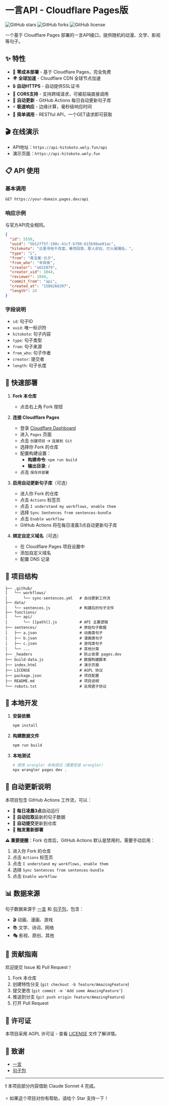 # 一言API - Cloudflare Pages版

![GitHub stars](https://img.shields.io/github/stars/yourusername/hitokoto-api?style=flat-square)
![GitHub forks](https://img.shields.io/github/forks/yourusername/hitokoto-api?style=flat-square)
![GitHub license](https://img.shields.io/github/license/yourusername/hitokoto-api?style=flat-square)

一个基于 Cloudflare Pages 部署的一言API接口，提供随机的动漫、文学、影视等句子。

## ✨ 特性

- 🚀 **零成本部署** - 基于 Cloudflare Pages，完全免费
- 🌍 **全球加速** - Cloudflare CDN 全球节点加速
- 🔒 **自动HTTPS** - 自动提供SSL证书
- 📱 **CORS支持** - 支持跨域请求，可被前端直接调用
- 🤖 **自动更新** - GitHub Actions 每日自动更新句子库
- ⚡ **极速响应** - 边缘计算，毫秒级响应时间
- 🎯 **简单调用** - RESTful API，一个GET请求即可获取

## 🎬 在线演示

- API地址：`https://api-hitokoto.wely.fun/api`
- 演示页面：`https://api-hitokoto.wely.fun`

## 📋 API 使用

### 基本调用
```bash
GET https://your-domain.pages.dev/api
```

### 响应示例
与官方API完全相同。
```json
{
  "id": 5558,
  "uuid": "5b12ff5f-198c-41cf-b700-615b98ae81ac",
  "hitokoto": "众里寻他千百度。蓦然回首，那人却在，灯火阑珊处。",
  "type": "i",
  "from": "青玉案·元夕",
  "from_who": "辛弃疾",
  "creator": "a632079",
  "creator_uid": 1044,
  "reviewer": 1044,
  "commit_from": "api",
  "created_at": "1586266397",
  "length": 24
}
```

### 字段说明
- `id`: 句子ID
- `uuid`: 唯一标识符
- `hitokoto`: 句子内容
- `type`: 句子类型
- `from`: 句子来源
- `from_who`: 句子作者
- `creator`: 提交者
- `length`: 句子长度

## 🚀 快速部署

1. **Fork 本仓库**
   - 点击右上角 Fork 按钮

2. **连接 Cloudflare Pages**
   - 登录 [Cloudflare Dashboard](https://dash.cloudflare.com/)
   - 进入 `Pages` 页面
   - 点击 `创建项目` → `连接到 Git`
   - 选择你 Fork 的仓库
   - 配置构建设置：
     - **构建命令**: `npm run build`
     - **输出目录**: `/`
   - 点击 `保存并部署`

3. **启用自动更新句子库**（可选）
   - 进入你 Fork 的仓库
   - 点击 `Actions` 标签页
   - 点击 `I understand my workflows, enable them`
   - 选择 `Sync Sentences from sentences-bundle`
   - 点击 `Enable workflow`
   - GitHub Actions 将在每日凌晨3点自动更新句子库

4. **绑定自定义域名**（可选）
   - 在 Cloudflare Pages 项目设置中
   - 添加自定义域名
   - 配置 DNS 记录

## 📁 项目结构

```
├── .github/
│   └── workflows/
│       └── sync-sentences.yml   # 自动更新工作流
├── data/
│   └── sentences.js             # 构建后的句子文件
├── functions/
│   └── api/
│       └── [[path]].js          # API 主要逻辑
├── sentences/                   # 原始句子数据
│   ├── a.json                   # 动画类句子
│   ├── b.json                   # 漫画类句子
│   ├── c.json                   # 游戏类句子
│   └── ...                      # 其他分类
├── _headers                     # 防止收录 pages.dev 
├── build-data.js                # 数据构建脚本
├── index.html                   # 演示页面
├── LICENSE                      # AGPL 协议
├── package.json                 # 项目配置
├── README.md                    # 项目说明
└── robots.txt                   # 反爬君子协议
```

## 🔧 本地开发

1. **安装依赖**
   ```bash
   npm install
   ```

2. **构建数据文件**
   ```bash
   npm run build
   ```

3. **本地测试**
   ```bash
   # 使用 wrangler 本地调试（需要安装 wrangler）
   npx wrangler pages dev .
   ```

## 🤖 自动更新说明

本项目包含 GitHub Actions 工作流，可以：

- 📅 **每日凌晨3点**自动运行
- 🔄 **自动拉取**最新的句子数据
- 📝 **自动提交**更新到仓库
- 🚀 **触发重新部署**

**⚠️ 重要提醒**：Fork 仓库后，GitHub Actions 默认是禁用的，需要手动启用：

1. 进入你 Fork 的仓库
2. 点击 `Actions` 标签页
3. 点击 `I understand my workflows, enable them`
4. 选择 `Sync Sentences from sentences-bundle`
5. 点击 `Enable workflow`

## 📊 数据来源

句子数据来源于 [一言](https://hitokoto.cn/) 和 [句子包](https://sentences-bundle.hitokoto.cn/)，包含：

- 🎬 动画、漫画、游戏
- 📚 文学、诗词、网络
- 🎭 影视、原创、其他

## 🤝 贡献指南

欢迎提交 Issue 和 Pull Request！

1. Fork 本仓库
2. 创建特性分支 (`git checkout -b feature/AmazingFeature`)
3. 提交更改 (`git commit -m 'Add some AmazingFeature'`)
4. 推送到分支 (`git push origin feature/AmazingFeature`)
5. 打开 Pull Request

## 📄 许可证

本项目采用 AGPL 许可证 - 查看 [LICENSE](LICENSE) 文件了解详情。

## 🙏 致谢

- [一言](https://hitokoto.cn/)
- [句子包](https://sentences-bundle.hitokoto.cn/)

---

❗ 本项目部分内容借助 Claude Sonnet 4 完成。

⭐ 如果这个项目对你有帮助，请给个 Star 支持一下！